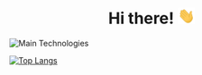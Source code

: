 <h1 align="center">Hi there! <img src="https://raw.githubusercontent.com/ABSphreak/ABSphreak/master/gifs/Hi.gif" width="30px"></h1>

![Main Technologies](https://github-readme-tech-stack.vercel.app/api/cards?title=Main+Technologies&lineCount=2&theme=tokyonight&width=300&border=%23ffffff&line1=typescript%2Ctypescript%2C3178C6%3Bvuedotjs%2Cvue.js%2C4FC08D%3B&line2=vite%2Cvite%2C646CFF%3Bnextdotjs%2Cnext.js%2C000000%3B)

[![Top Langs](https://github-readme-stats-e5pt.vercel.app/api/top-langs/?username=blackzarifa&layout=compact&theme=tokyonight)](https://github.com/blackzarifa/github-readme-stats)


<!--
**blackzarifa/blackzarifa** is a ✨ _special_ ✨ repository because its `README.md` (this file) appears on your GitHub profile.

Here are some ideas to get you started:

- 🔭 I’m currently working on ...
- 🌱 I’m currently learning ...
- 👯 I’m looking to collaborate on ...
- 🤔 I’m looking for help with ...
- 💬 Ask me about ...
- 📫 How to reach me: ...
- 😄 Pronouns: ...
- ⚡ Fun fact: ...
-->
